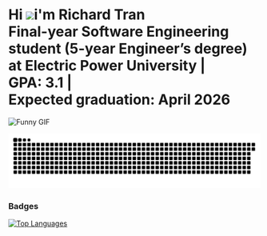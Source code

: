 Hi ![](https://user-images.githubusercontent.com/18350557/176309783-0785949b-9127-417c-8b55-ab5a4333674e.gif)i'm Richard Tran
<br/>
Final-year Software Engineering student (5-year Engineer’s degree) at Electric Power University | <br/> GPA: 3.1 |  <br/> Expected graduation: April 2026
===================================================================================================================================

<p>
  <img src="https://media0.giphy.com/media/v1.Y2lkPTc5MGI3NjExM2x1MnRtNmw4Mmxrd3J5bTZjbzJycnUybDFiNjR1N2I4aTB6b28ybSZlcD12MV9pbnRlcm5hbF9naWZfYnlfaWQmY3Q9Zw/WOb8EeFziTQNE02WXs/giphy.gif" alt="Funny GIF">
</p>


![snake gif](https://github.com/ltthuong/ltthuong/blob/main/snake/github-snake.svg)
### Badges

<a href="https://github.com/trananhtu1" align="left"><img src="https://github-readme-stats.vercel.app/api/top-langs/?username=trananhtu1&langs_count=10&title_color=0891b2&text_color=ffffff&icon_color=0891b2&bg_color=1c1917&hide_border=true&locale=en&custom_title=Top%20%Languages" alt="Top Languages" /></a>



